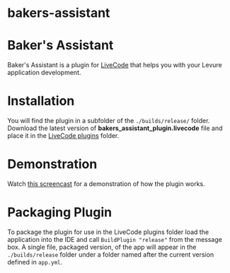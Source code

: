 bakers-assistant
=====================

# Baker's Assistant

Baker's Assistant is a plugin for [LiveCode](https://www.livecode.com) that helps you with your Levure application development.

# Installation

You will find the plugin in a subfolder of the `./builds/release/` folder. Download the latest version of **bakers_assistant_plugin.livecode** file and place it in the [LiveCode plugins](http://lessons.livecode.com/m/4071/l/6348-how-to-install-a-3rd-party-plugin-in-the-livecode-ide) folder.

# Demonstration

Watch [this screencast](https://www.youtube.com/watch?v=ueWTE96gTvo) for a demonstration of how the plugin works.

# Packaging Plugin

To package the plugin for use in the LiveCode plugins folder load the application into the IDE and call `BuildPlugin "release"` from the message box. A single file, packaged version, of the app will appear in the `./builds/release` folder under a folder named after the current version defined in `app.yml`.
